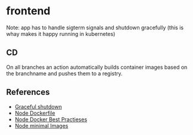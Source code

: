 # frontend

Note: app has to handle sigterm signals and shutdown gracefully (this is whay makes it happy running in kubernetes)

## CD
On all branches an action automatically builds container images based on the branchname and pushes them to a registry.

## References
- [Graceful shutdown](https://blog.risingstack.com/graceful-shutdown-node-js-kubernetes/)
- [Node Dockerfile](https://nodejs.org/en/docs/guides/nodejs-docker-webapp/)
- [Node Docker Best Practieses](https://github.com/nodejs/docker-node/blob/main/docs/BestPractices.md)
- [Node minimal Images](https://webbylab.com/blog/minimal_size_docker_image_for_your_nodejs_app/)
